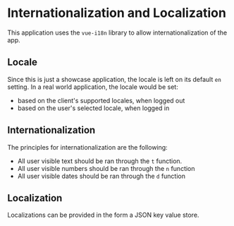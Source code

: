 # Internationalization and Localization

This application uses the `vue-i18n` library to allow internationalization of the app.

## Locale

Since this is just a showcase application, the locale is left on its default `en` setting. In a real world application, the locale would be set:

- based on the client's supported locales, when logged out
- based on the user's selected locale, when logged in

## Internationalization

The principles for internationalization are the following:

- All user visible text should be ran through the `t` function.
- All user visible numbers should be ran through the `n` function
- All user visible dates should be ran through the `d` function

## Localization

Localizations can be provided in the form a JSON key value store.

